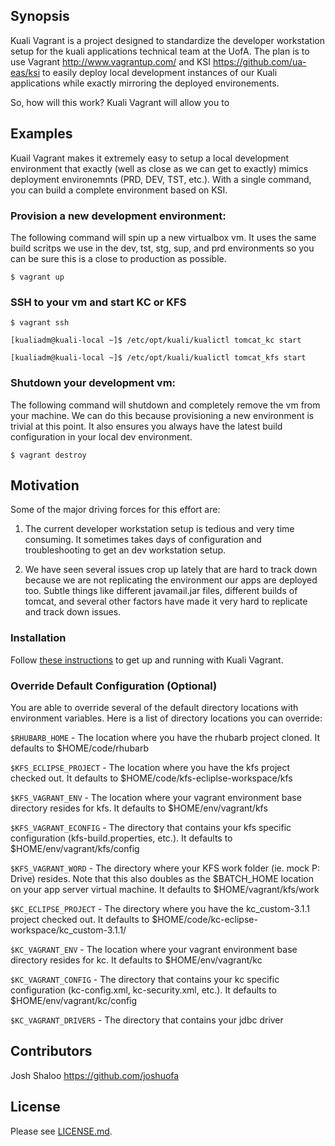 ## Synopsis

Kuali Vagrant is a project designed to standardize the developer workstation setup for the kuali applications technical team at the UofA. The plan is to use Vagrant http://www.vagrantup.com/ and KSI https://github.com/ua-eas/ksi to easily deploy local development instances of our Kuali applications while exactly mirroring the deployed environements. 

So, how will this work? Kuali Vagrant will allow you to 

## Examples

Kuail Vagrant makes it extremely easy to setup a local development environment that exactly (well as close as we can get to exactly) mimics deployment environemnts (PRD, DEV, TST, etc.). With a single command, you can build a complete environment based on KSI.

### Provision a new development environment:

The following command will spin up a new virtualbox vm. It uses the same build scritps we use in the dev, tst, stg, sup, and prd environments so you can be sure this is a close to production as possible.

`$ vagrant up`

### SSH to your vm and start KC or KFS

`$ vagrant ssh`

`[kualiadm@kuali-local ~]$ /etc/opt/kuali/kualictl tomcat_kc start`

`[kualiadm@kuali-local ~]$ /etc/opt/kuali/kualictl tomcat_kfs start`


### Shutdown your development vm:

The following command will shutdown and completely remove the vm from your machine. We can do this because provisioning a new environment is trivial at this point. It also ensures you always have the latest build configuration in your local dev environment.

`$ vagrant destroy`

## Motivation

Some of the major driving forces for this effort are:

1. The current developer workstation setup is tedious and very time consuming. It sometimes takes days of configuration and troubleshooting to get an dev workstation setup.

2. We have seen several issues crop up lately that are hard to track down because we are not replicating the environment our apps are deployed too. Subtle things like different javamail.jar files, different builds of tomcat, and several other factors have made it very hard to replicate and track down issues.

### Installation

Follow [these instructions](https://github.com/ua-eas/katt-kuali-vagrant/wiki/Installation) to get up and running with Kuali Vagrant.

### Override Default Configuration (Optional)

You are able to override several of the default directory locations with environment variables. Here is a list of directory locations you can override:

`$RHUBARB_HOME` - The location where you have the rhubarb project cloned. It defaults to $HOME/code/rhubarb

`$KFS_ECLIPSE_PROJECT` - The location where you have the kfs project checked out. It defaults to $HOME/code/kfs-ecliplse-workspace/kfs

`$KFS_VAGRANT_ENV` - The location where your vagrant environment base directory resides for kfs. It defaults to $HOME/env/vagrant/kfs

`$KFS_VAGRANT_ECONFIG` - The directory that contains your kfs specific configuration (kfs-build.properties, etc.). It defaults to $HOME/env/vagrant/kfs/config

`$KFS_VAGRANT_WORD` - The directory where your KFS work folder (ie. mock P: Drive) resides. Note that this also doubles as the $BATCH_HOME location on your app server virtual machine. It defaults to $HOME/vagrant/kfs/work

`$KC_ECLIPSE_PROJECT` -  The directory where you have the kc_custom-3.1.1 project checked out. It defaults to $HOME/code/kc-eclipse-workspace/kc_custom-3.1.1/

`$KC_VAGRANT_ENV` - The location where your vagrant environment base directory resides for kc. It defaults to $HOME/env/vagrant/kc

`$KC_VAGRANT_CONFIG` - The directory that contains your kc specific configuration (kc-config.xml, kc-security.xml, etc.). It defaults to $HOME/env/vagrant/kc/config

`$KC_VAGRANT_DRIVERS` - The directory that contains your jdbc driver

## Contributors

Josh Shaloo https://github.com/joshuofa

## License

Please see [LICENSE.md](LICENSE.md).